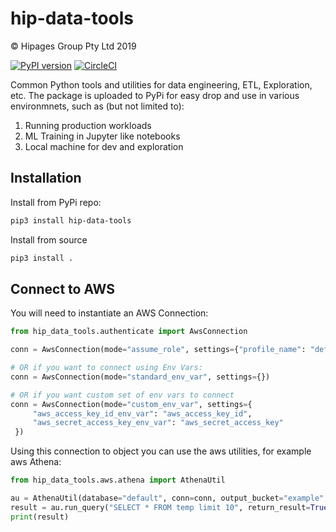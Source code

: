# hip-data-tools
© Hipages Group Pty Ltd 2019

[![PyPI version](https://badge.fury.io/py/hip-data-tools.svg)](https://pypi.org/project/hip-data-tools/#history) 
[![CircleCI](https://circleci.com/gh/hipagesgroup/data-tools/tree/master.svg?style=svg)](https://circleci.com/gh/hipagesgroup/data-tools/tree/master)

Common Python tools and utilities for data engineering, ETL, Exploration, etc. 
The package is uploaded to PyPi for easy drop and use in various environmnets, such as (but not limited to):

1. Running production workloads
1. ML Training in Jupyter like notebooks
1. Local machine for dev and exploration

 
## Installation
Install from PyPi repo:
```bash
pip3 install hip-data-tools
```

Install from source
```bash
pip3 install .
```

## Connect to AWS 

You will need to instantiate an AWS Connection:
```python
from hip_data_tools.authenticate import AwsConnection

conn = AwsConnection(mode="assume_role", settings={"profile_name": "default"})

# OR if you want to connect using Env Vars:
conn = AwsConnection(mode="standard_env_var", settings={})

# OR if you want custom set of env vars to connect
conn = AwsConnection(mode="custom_env_var", settings={
     "aws_access_key_id_env_var": "aws_access_key_id",
     "aws_secret_access_key_env_var": "aws_secret_access_key"
 })

```

Using this connection to object you can use the aws utilities, for example aws Athena:
```python
from hip_data_tools.aws.athena import AthenaUtil

au = AthenaUtil(database="default", conn=conn, output_bucket="example", output_key="tmp/scratch/")
result = au.run_query("SELECT * FROM temp limit 10", return_result=True)
print(result)
```
